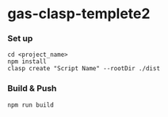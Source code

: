 # gas-clasp-templete2
### Set up
```
cd <project_name>
npm install
clasp create "Script Name" --rootDir ./dist
```

### Build & Push
```
npm run build
```

